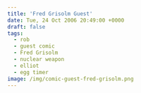 ```yaml
---
title: 'Fred Grisolm Guest'
date: Tue, 24 Oct 2006 20:49:00 +0000
draft: false
tags:
  - rob
  - guest comic
  - Fred Grisolm
  - nuclear weapon
  - elliot
  - egg timer
image: /img/comic-guest-fred-grisolm.png
---
```


